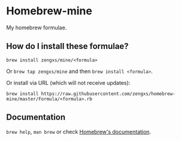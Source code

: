 # Homebrew-mine
My homebrew formulae. 

## How do I install these formulae?
`brew install zengxs/mine/<formula>`

Or `brew tap zengxs/mine` and then `brew install <formula>`.

Or install via URL (which will not receive updates):

```
brew install https://raw.githubusercontent.com/zengxs/homebrew-mine/master/Formula/<formula>.rb
```

## Documentation
`brew help`, `man brew` or check [Homebrew's documentation](https://docs.brew.sh).

